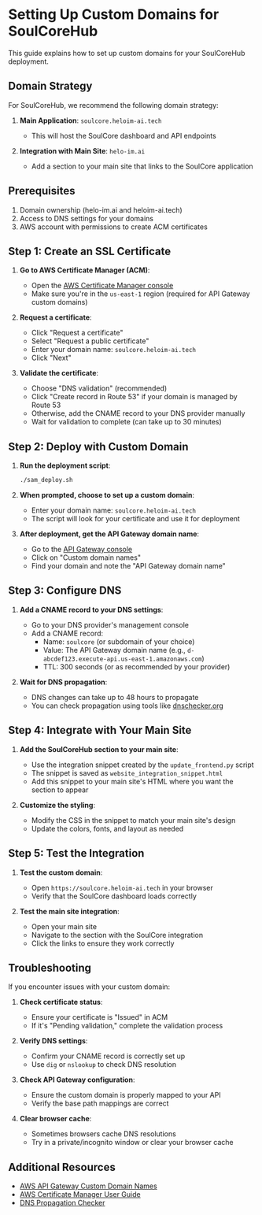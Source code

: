 # Setting Up Custom Domains for SoulCoreHub

This guide explains how to set up custom domains for your SoulCoreHub deployment.

## Domain Strategy

For SoulCoreHub, we recommend the following domain strategy:

1. **Main Application**: `soulcore.heloim-ai.tech`
   - This will host the SoulCore dashboard and API endpoints

2. **Integration with Main Site**: `helo-im.ai`
   - Add a section to your main site that links to the SoulCore application

## Prerequisites

1. Domain ownership (helo-im.ai and heloim-ai.tech)
2. Access to DNS settings for your domains
3. AWS account with permissions to create ACM certificates

## Step 1: Create an SSL Certificate

1. **Go to AWS Certificate Manager (ACM)**:
   - Open the [AWS Certificate Manager console](https://console.aws.amazon.com/acm/home)
   - Make sure you're in the `us-east-1` region (required for API Gateway custom domains)

2. **Request a certificate**:
   - Click "Request a certificate"
   - Select "Request a public certificate"
   - Enter your domain name: `soulcore.heloim-ai.tech`
   - Click "Next"

3. **Validate the certificate**:
   - Choose "DNS validation" (recommended)
   - Click "Create record in Route 53" if your domain is managed by Route 53
   - Otherwise, add the CNAME record to your DNS provider manually
   - Wait for validation to complete (can take up to 30 minutes)

## Step 2: Deploy with Custom Domain

1. **Run the deployment script**:
   ```bash
   ./sam_deploy.sh
   ```

2. **When prompted, choose to set up a custom domain**:
   - Enter your domain name: `soulcore.heloim-ai.tech`
   - The script will look for your certificate and use it for deployment

3. **After deployment, get the API Gateway domain name**:
   - Go to the [API Gateway console](https://console.aws.amazon.com/apigateway/home)
   - Click on "Custom domain names"
   - Find your domain and note the "API Gateway domain name"

## Step 3: Configure DNS

1. **Add a CNAME record to your DNS settings**:
   - Go to your DNS provider's management console
   - Add a CNAME record:
     - Name: `soulcore` (or subdomain of your choice)
     - Value: The API Gateway domain name (e.g., `d-abcdef123.execute-api.us-east-1.amazonaws.com`)
     - TTL: 300 seconds (or as recommended by your provider)

2. **Wait for DNS propagation**:
   - DNS changes can take up to 48 hours to propagate
   - You can check propagation using tools like [dnschecker.org](https://dnschecker.org)

## Step 4: Integrate with Your Main Site

1. **Add the SoulCoreHub section to your main site**:
   - Use the integration snippet created by the `update_frontend.py` script
   - The snippet is saved as `website_integration_snippet.html`
   - Add this snippet to your main site's HTML where you want the section to appear

2. **Customize the styling**:
   - Modify the CSS in the snippet to match your main site's design
   - Update the colors, fonts, and layout as needed

## Step 5: Test the Integration

1. **Test the custom domain**:
   - Open `https://soulcore.heloim-ai.tech` in your browser
   - Verify that the SoulCore dashboard loads correctly

2. **Test the main site integration**:
   - Open your main site
   - Navigate to the section with the SoulCore integration
   - Click the links to ensure they work correctly

## Troubleshooting

If you encounter issues with your custom domain:

1. **Check certificate status**:
   - Ensure your certificate is "Issued" in ACM
   - If it's "Pending validation," complete the validation process

2. **Verify DNS settings**:
   - Confirm your CNAME record is correctly set up
   - Use `dig` or `nslookup` to check DNS resolution

3. **Check API Gateway configuration**:
   - Ensure the custom domain is properly mapped to your API
   - Verify the base path mappings are correct

4. **Clear browser cache**:
   - Sometimes browsers cache DNS resolutions
   - Try in a private/incognito window or clear your browser cache

## Additional Resources

- [AWS API Gateway Custom Domain Names](https://docs.aws.amazon.com/apigateway/latest/developerguide/how-to-custom-domains.html)
- [AWS Certificate Manager User Guide](https://docs.aws.amazon.com/acm/latest/userguide/acm-overview.html)
- [DNS Propagation Checker](https://dnschecker.org)
